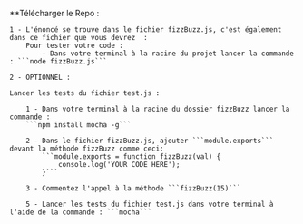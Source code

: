 **Télécharger le Repo :

    1 - L'énoncé se trouve dans le fichier fizzBuzz.js, c'est également dans ce fichier que vous devrez  : 
        Pour tester votre code :
            - Dans votre terminal à la racine du projet lancer la commande : ```node fizzBuzz.js```

    2 - OPTIONNEL : 

    Lancer les tests du fichier test.js :

        1 - Dans votre terminal à la racine du dossier fizzBuzz lancer la commande :
        ```npm install mocha -g```

        2 - Dans le fichier fizzBuzz.js, ajouter ```module.exports``` devant la méthode fizzBuzz comme ceci: 
            ```module.exports = function fizzBuzz(val) {
	            console.log('YOUR CODE HERE');
            }```

        3 - Commentez l'appel à la méthode ```fizzBuzz(15)```
    
        5 - Lancer les tests du fichier test.js dans votre terminal à l'aide de la commande : ```mocha```
